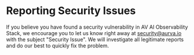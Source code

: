 # Reporting Security Issues

If you believe you have found a security vulnerability in AV AI Observability Stack, we encourage you to let us know right away at security@aurva.io with the subject "Security Issue". We will investigate all legitimate reports and do our best to quickly fix the problem.
